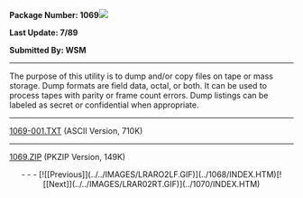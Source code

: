 <x-sas-window top="42" bottom="765" left="4" right="534">



<b>Package Number: 1069</b>![](../../IMAGES/OS2200.JPG)


<b>Last Update: 7/89</b>


<b>Submitted By: WSM</b>


&#10;
- - -
The purpose of this utility is to dump and/or copy files on tape or
mass storage. Dump formats are field data, octal, or both. It can be
used to process tapes with parity or frame count errors. Dump
listings can be labeled as secret or confidential when appropriate.


&#10;
- - -
[1069-001.TXT](1069-001.TXT)
(ASCII Version, 710K)


&#10;
- - -
[1069.ZIP](1069.ZIP)
(PKZIP Version, 149K)

<center>
- - -
[![[Previous]](../../IMAGES/LRARO2LF.GIF)](../1068/INDEX.HTM)[![[Next]](../../IMAGES/LRAR02RT.GIF)](../1070/INDEX.HTM)
</center>


</x-sas-window>